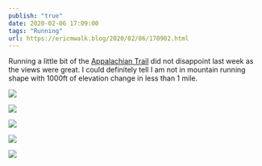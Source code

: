 ```yaml
---
publish: "true"
date: 2020-02-06 17:09:00
tags: "Running"
url: https://ericmwalk.blog/2020/02/06/170902.html
---
```


Running a little bit of the [Appalachian Trail](https://www.strava.com/activities/3052346475) did not disappoint last week as the views were great. I could definitely tell I am not in mountain running shape with 1000ft of elevation change in less than 1 mile.

![](https://ericmwalk.blog/uploads/2022/b7a7d7983a.jpg)

![](https://ericmwalk.blog/uploads/2022/db9d7d827e.jpg)

![](https://ericmwalk.blog/uploads/2022/3822a6fc62.jpg)

![](https://ericmwalk.blog/uploads/2022/c792ebd2c1.jpg)

![](https://ericmwalk.blog/uploads/2022/76410b341e.jpg)